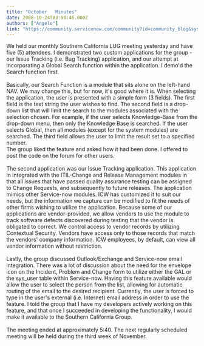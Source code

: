 ```yaml
---
title: "October   Minutes"
date: 2008-10-24T03:58:46.000Z
authors: ["Angelo"]
link: "https://community.servicenow.com/community?id=community_blog&sys_id=b4ccee25dbd0dbc01dcaf3231f9619d2"
---
```

<p>We held our monthly Southern California LUG meeting yesterday and have five (5) attendees. I demonstrated two custom applications for the group - our Issue Tracking (i.e. Bug Tracking) application, and our attempt at incorporating a Global Search function within the application. I demo'd the Search function first.<br /><br />Basically, our Search Function is a module that sits alone on the left-hand NAV. We may change this, but for now, it's good where it is. When selecting the application, the user is presented with a simple form (3 fields). The first field is the text string the user wishes to find. The second field is a drop-down list that will limit the search to the modules associated with the selection chosen. For example, if the user selects Knowledge-Base from the drop-down menu, then only the Knowledge Base is searched. If the user selects Global, then all modules (except for the system modules) are searched. The third field allows the user to limit the result set to a specified number.<br />The group liked the feature and asked how it had been done. I offered to post the code on the forum for other users.<br /><br />The second application was our Issue Tracking application. This application in integrated with the ITIL-Change and Release Management modules in that all issues that have passed quality assurance testing can be assigned to Change Requests, and subsequently to future releases. The application mimics other Service-now modules. ICW has customized it to suit our needs, but the information we capture can be modified to fit the needs of other firms wishing to utilize the application. Because some of our applications are vendor-provided, we allow vendors to use the module to track software defects discovered during testing that the vendor is obligated to correct. We control access to vendor records by utilizing Contextual Security. Vendors have access only to those records that match the vendors' company information. ICW employees, by default, can view all vendor information without restriction.<br /><br />Lastly, the group discussed Outlook/Exchange and Service-now email integration. There was a lot of discussion about the need for the envelope icon on the Incident, Problem and Change form to utilize either the GAL or the sys_user table within Service-now. Having this feature available would allow the user to select the person from the list, allowing for automatic routing of the email to the desired recipient. Currently, the user is forced to type in the user's external (i.e. Internet) email address in order to use the feature. I told the group that I have my developers actively working on this feature, and that once I succeeded in developing the functionality, I would make it available to the Southern California Group.<br /><br />The meeting ended at approximately 5:40. The next regularly scheduled meeting will be held during the third week of November.</p>